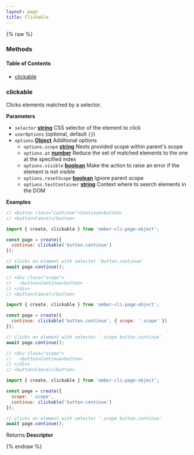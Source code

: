 ```yaml
---
layout: page
title: Clickable
---
```


{% raw %}
### Methods


<!-- Generated by documentation.js. Update this documentation by updating the source code. -->

#### Table of Contents

-   [clickable][1]

### clickable

Clicks elements matched by a selector.

**Parameters**

-   `selector` **[string][2]** CSS selector of the element to click
-   `userOptions`   (optional, default `{}`)
-   `options` **[Object][3]** Additional options
    -   `options.scope` **[string][2]** Nests provided scope within parent's scope
    -   `options.at` **[number][4]** Reduce the set of matched elements to the one at the specified index
    -   `options.visible` **[boolean][5]** Make the action to raise an error if the element is not visible
    -   `options.resetScope` **[boolean][5]** Ignore parent scope
    -   `options.testContainer` **[string][2]** Context where to search elements in the DOM

**Examples**

```javascript
// <button class="continue">Continue<button>
// <button>Cancel</button>

import { create, clickable } from 'ember-cli-page-object';

const page = create({
  continue: clickable('button.continue')
});

// clicks on element with selector 'button.continue'
await page.continue();
```

```javascript
// <div class="scope">
//   <button>Continue<button>
// </div>
// <button>Cancel</button>

import { create, clickable } from 'ember-cli-page-object';

const page = create({
  continue: clickable('button.continue', { scope: '.scope' })
});

// clicks on element with selector '.scope button.continue'
await page.continue();
```

```javascript
// <div class="scope">
//   <button>Continue<button>
// </div>
// <button>Cancel</button>

import { create, clickable } from 'ember-cli-page-object';

const page = create({
  scope: '.scope',
  continue: clickable('button.continue')
});

// clicks on element with selector '.scope button.continue'
await page.continue();
```

Returns **Descriptor** 

[1]: #clickable

[2]: https://developer.mozilla.org/docs/Web/JavaScript/Reference/Global_Objects/String

[3]: https://developer.mozilla.org/docs/Web/JavaScript/Reference/Global_Objects/Object

[4]: https://developer.mozilla.org/docs/Web/JavaScript/Reference/Global_Objects/Number

[5]: https://developer.mozilla.org/docs/Web/JavaScript/Reference/Global_Objects/Boolean
{% endraw %}